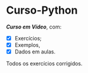 # Curso-Python
_**Curso em Vídeo**_, com:
- [X] Exercícios;
- [X] Exemplos,
- [X] Dados em aulas.

Todos os exercícios corrigidos.
